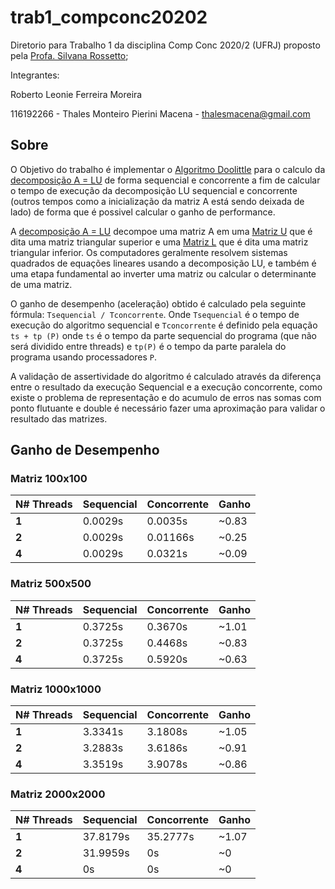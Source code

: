 # trab1_compconc20202
Diretorio para Trabalho 1 da disciplina Comp Conc 2020/2 (UFRJ) proposto pela [Profa. Silvana Rossetto](https://dcc.ufrj.br/~silvana/);

Integrantes:

Roberto Leonie Ferreira Moreira 

116192266 - Thales Monteiro Pierini Macena - thalesmacena@gmail.com

## Sobre
O Objetivo do trabalho é implementar o [Algoritmo Doolittle](https://en.wikipedia.org/wiki/LU_decomposition#Doolittle_algorithm) para o calculo da [decomposição A = LU](https://en.wikipedia.org/wiki/LU_decomposition) de forma sequencial e concorrente a fim de calcular o tempo de execução da decomposição LU sequencial e concorrente (outros tempos como a inicialização da matriz A está sendo deixada de lado) de forma que é possivel calcular o ganho de performance. 

A [decomposição A = LU](https://en.wikipedia.org/wiki/LU_decomposition) decompoe uma matriz A em uma [Matriz U](https://en.wikipedia.org/wiki/Triangular_matrix#Description) que é dita uma matriz triangular superior e uma [Matriz L](https://en.wikipedia.org/wiki/Triangular_matrix#Description) que é dita uma matriz triangular inferior. Os computadores geralmente resolvem sistemas quadrados de equações lineares usando a decomposição LU, e também é uma etapa fundamental ao inverter uma matriz ou calcular o determinante de uma matriz.

O ganho de desempenho (aceleração) obtido é calculado pela seguinte fórmula: `Tsequencial / Tconcorrente`. Onde `Tsequencial` é o tempo de execução do algoritmo sequencial e `Tconcorrente` é definido pela equação `ts + tp (P)` onde `ts` é o tempo da parte sequencial do programa (que não será dividido entre threads) e `tp(P)` é o tempo da parte paralela do programa usando processadores `P`.

A validação de assertividade do algoritmo é calculado através da diferença entre o resultado da execução Sequencial e a execução concorrente, como existe o problema de representação e do acumulo de erros nas somas com ponto flutuante e double é necessário fazer uma aproximação para validar o resultado das matrizes.

## Ganho de Desempenho
### Matriz 100x100

N# Threads | Sequencial | Concorrente | Ganho
--- | --- | --- | ---
**1** | 0.0029s | 0.0035s | ~0.83 
**2** | 0.0029s | 0.01166s | ~0.25
**4** | 0.0029s | 0.0321s | ~0.09

### Matriz 500x500

N# Threads | Sequencial | Concorrente | Ganho
--- | --- | --- | ---
**1** | 0.3725s | 0.3670s | ~1.01
**2** | 0.3725s | 0.4468s | ~0.83
**4** | 0.3725s |  0.5920s | ~0.63

### Matriz 1000x1000

N# Threads | Sequencial | Concorrente | Ganho
--- | --- | --- | ---
**1** | 3.3341s | 3.1808s | ~1.05 
**2** | 3.2883s | 3.6186s | ~0.91
**4** | 3.3519s | 3.9078s | ~0.86

### Matriz 2000x2000

N# Threads | Sequencial | Concorrente | Ganho
--- | --- | --- | ---
**1** | 37.8179s | 35.2777s | ~1.07
**2** | 31.9959s | 0s | ~0
**4** | 0s | 0s | ~0
